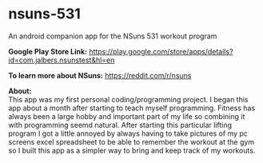 # nsuns-531

An android companion app for the NSuns 531 workout program

<strong>Google Play Store Link:</strong> https://play.google.com/store/apps/details?id=com.jalbers.nsunstest&hl=en

<strong>To learn more about NSuns:</strong> https://reddit.com/r/nsuns

<strong>About:</strong> <br>
  This app was my first personal coding/programming project. I began this app about a month after starting to teach myself programming. Fitness has always been a large hobby and important part of my life so combining it with programming seemd natural. After starting this particular lifting program I got a little annoyed by always having to take pictures of my pc screens excel spreadsheet to be able to remember the workout at the gym so I built this app as a simpler way to bring and keep track of my workouts.
